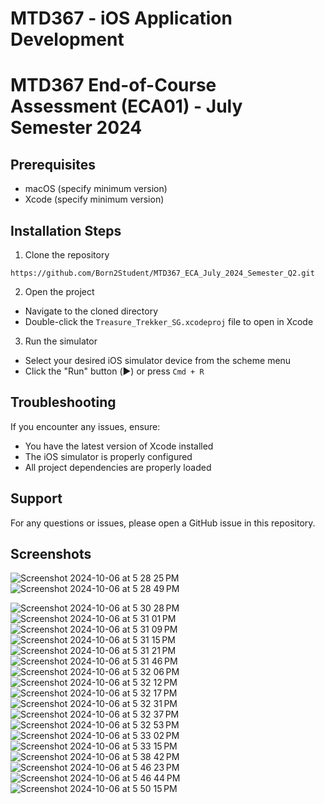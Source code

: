 # MTD367 - iOS Application Development

# MTD367 End-of-Course Assessment (ECA01) - July Semester 2024

## Prerequisites
- macOS (specify minimum version)
- Xcode (specify minimum version)

## Installation Steps
1. Clone the repository
```
https://github.com/Born2Student/MTD367_ECA_July_2024_Semester_Q2.git
```

2. Open the project
- Navigate to the cloned directory
- Double-click the `Treasure_Trekker_SG.xcodeproj` file to open in Xcode

3. Run the simulator
- Select your desired iOS simulator device from the scheme menu
- Click the "Run" button (▶️) or press `Cmd + R`

## Troubleshooting
If you encounter any issues, ensure:
- You have the latest version of Xcode installed
- The iOS simulator is properly configured
- All project dependencies are properly loaded

## Support
For any questions or issues, please open a GitHub issue in this repository.

## Screenshots

![Screenshot 2024-10-06 at 5 28 25 PM](https://github.com/user-attachments/assets/022bd3be-7689-4f52-b441-011a629d7aa8)
![Screenshot 2024-10-06 at 5 28 49 PM](https://github.com/user-attachments/assets/68d0ab42-9419-4a33-896c-4f258b9e2c7f)

![Screenshot 2024-10-06 at 5 30 28 PM](https://github.com/user-attachments/assets/80882458-e1ef-4be1-95f0-72cc7fa13567)
![Screenshot 2024-10-06 at 5 31 01 PM](https://github.com/user-attachments/assets/de002681-1c4c-416f-b54e-29009728d7b4)
![Screenshot 2024-10-06 at 5 31 09 PM](https://github.com/user-attachments/assets/f989a6f2-3c49-4044-8a0e-b39806dc41ce)
![Screenshot 2024-10-06 at 5 31 15 PM](https://github.com/user-attachments/assets/238b09d5-abaa-40ea-a443-17789fdf3eaa)
![Screenshot 2024-10-06 at 5 31 21 PM](https://github.com/user-attachments/assets/300eb0b6-f2a6-4004-aea0-c36834c4e132)
![Screenshot 2024-10-06 at 5 31 46 PM](https://github.com/user-attachments/assets/59fd7726-7110-47d2-8541-481a6a854673)
![Screenshot 2024-10-06 at 5 32 06 PM](https://github.com/user-attachments/assets/28b214d8-f3d6-4927-9073-7ce9eb3f1df4)
![Screenshot 2024-10-06 at 5 32 12 PM](https://github.com/user-attachments/assets/1633b589-7f5a-4f78-b0a1-1d4614005fbf)
![Screenshot 2024-10-06 at 5 32 17 PM](https://github.com/user-attachments/assets/5e8afe53-e00a-4934-b85d-423b82095a39)
![Screenshot 2024-10-06 at 5 32 31 PM](https://github.com/user-attachments/assets/d71be365-1e7d-498c-b804-caa7e43f7455)
![Screenshot 2024-10-06 at 5 32 37 PM](https://github.com/user-attachments/assets/d2c4a953-546a-42a0-9d43-559e8139d64c)
![Screenshot 2024-10-06 at 5 32 53 PM](https://github.com/user-attachments/assets/e32b05c7-9d09-45a6-bdbb-2f1215bd7531)
![Screenshot 2024-10-06 at 5 33 02 PM](https://github.com/user-attachments/assets/041b73b0-510a-4764-ad30-bb985c46bafa)
![Screenshot 2024-10-06 at 5 33 15 PM](https://github.com/user-attachments/assets/2f3a3884-9a1f-48ac-9027-7e88595f6638)
![Screenshot 2024-10-06 at 5 38 42 PM](https://github.com/user-attachments/assets/33a01b3b-35bd-4a89-b0e5-5bfe08c8944d)
![Screenshot 2024-10-06 at 5 46 23 PM](https://github.com/user-attachments/assets/dd1a1db1-7cf9-40a7-afaa-55b4c63ce5e0)
![Screenshot 2024-10-06 at 5 46 44 PM](https://github.com/user-attachments/assets/b6e6e35e-8c99-4a82-bb09-c4e1cdbeb487)
![Screenshot 2024-10-06 at 5 50 15 PM](https://github.com/user-attachments/assets/c6f75864-2e55-4f4a-8a40-ecca7203589f)
